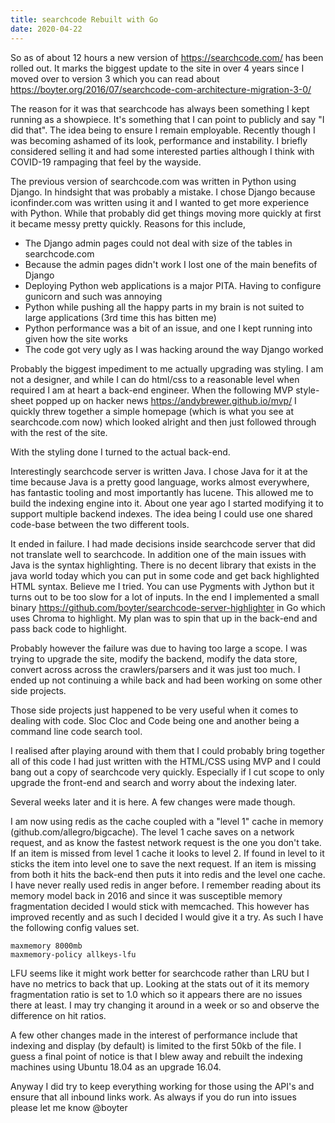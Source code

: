 ```yaml
---
title: searchcode Rebuilt with Go
date: 2020-04-22
---
```


So as of about 12 hours a new version of https://searchcode.com/ has been rolled out. It marks the biggest update to the site in over 4 years since I moved over to version 3 which you can read about https://boyter.org/2016/07/searchcode-com-architecture-migration-3-0/

The reason for it was that searchcode has always been something I kept running as a showpiece. It's something that I can point to publicly and say "I did that". The idea being to ensure I remain employable. Recently though I was becoming ashamed of its look, performance and instability. I briefly considered selling it and had some interested parties although I think with COVID-19 rampaging that feel by the wayside.

The previous version of searchcode.com was written in Python using Django. In hindsight that was probably a mistake. I chose Django because iconfinder.com was written using it and I wanted to get more experience with Python. While that probably did get things moving more quickly at first it became messy pretty quickly. Reasons for this include,

 - The Django admin pages could not deal with size of the tables in searchcode.com
 - Because the admin pages didn't work I lost one of the main benefits of Django
 - Deploying Python web applications is a major PITA. Having to configure gunicorn and such was annoying
 - Python while pushing all the happy parts in my brain is not suited to large applications (3rd time this has bitten me)
 - Python performance was a bit of an issue, and one I kept running into given how the site works
 - The code got very ugly as I was hacking around the way Django worked

Probably the biggest impediment to me actually upgrading was styling. I am not a designer, and while I can do html/css to a reasonable level when required I am at heart a back-end engineer. When the following MVP style-sheet popped up on hacker news https://andybrewer.github.io/mvp/ I quickly threw together a simple homepage (which is what you see at searchcode.com now) which looked alright and then just followed through with the rest of the site.

With the styling done I turned to the actual back-end.

Interestingly searchcode server is written Java. I chose Java for it at the time because Java is a pretty good language, works almost everywhere, has fantastic tooling and most importantly has lucene. This allowed me to build the indexing engine into it. About one year ago I started modifying it to support multiple backend indexes. The idea being I could use one shared code-base between the two different tools.

It ended in failure. I had made decisions inside searchcode server that did not translate well to searchcode. In addition one of the main issues with Java is the syntax highlighting. There is no decent library that exists in the java world today which you can put in some code and get back highlighted HTML syntax. Believe me I tried. You can use Pygments with Jython but it turns out to be too slow for a lot of inputs. In the end I implemented a small binary https://github.com/boyter/searchcode-server-highlighter in Go which uses Chroma to highlight. My plan was to spin that up in the back-end and pass back code to highlight.

Probably however the failure was due to having too large a scope. I was trying to upgrade the site, modify the backend, modify the data store, convert across across the crawlers/parsers and it was just too much. I ended up not continuing a while back and had been working on some other side projects.

Those side projects just happened to be very useful when it comes to dealing with code. Sloc Cloc and Code being one and another being a command line code search tool.

I realised after playing around with them that I could probably bring together all of this code I had just written with the HTML/CSS using MVP and I could bang out a copy of searchcode very quickly. Especially if I cut scope to only upgrade the front-end and search and worry about the indexing later.

Several weeks later and it is here. A few changes were made though.

I am now using redis as the cache coupled with a "level 1" cache in memory (github.com/allegro/bigcache). The level 1 cache saves on a network request, and as know the fastest network request is the one you don't take. If an item is missed from level 1 cache it looks to level 2. If found in level to it sticks the item into level one to save the next request. If an item is missing from both it hits the back-end then puts it into redis and the level one cache. I have never really used redis in anger before. I remember reading about its memory model back in 2016 and since it was susceptible memory fragmentation decided I would stick with memcached. This however has improved recently and as such I decided I would give it a try. As such I have the following config values set.

```
maxmemory 8000mb
maxmemory-policy allkeys-lfu
```

LFU seems like it might work better for searchcode rather than LRU but I have no metrics to back that up. Looking at the stats out of it its memory fragmentation ratio is set to 1.0 which so it appears there are no issues there at least. I may try changing it around in a week or so and observe the difference on hit ratios.

A few other changes made in the interest of performance include that indexing and display (by default) is limited to the first 50kb of the file. I guess a final point of notice is that I blew away and rebuilt the indexing machines using Ubuntu 18.04 as an upgrade 16.04.

Anyway I did try to keep everything working for those using the API's and ensure that all inbound links work. As always if you do run into issues please let me know @boyter

